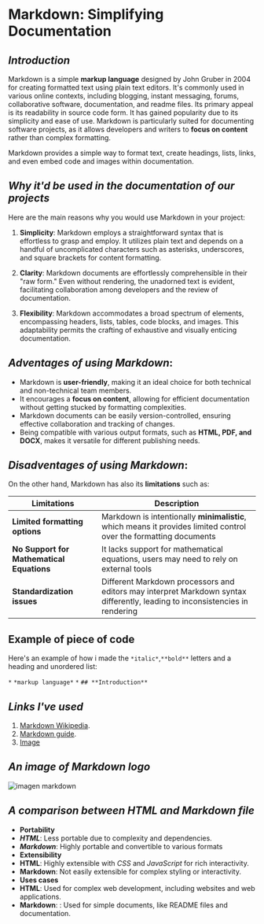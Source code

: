 <h1 id="markdown-simplifying-documentation">Markdown: Simplifying Documentation</h1>
<h2 id="_introduction_"><em>Introduction</em></h2>
<p>Markdown is a simple <strong>markup language</strong> designed by John Gruber in 2004 for creating formatted text using plain text editors. It&#39;s commonly used in various online contexts, including blogging, instant messaging, forums, collaborative software, documentation, and readme files. Its primary appeal is its readability in source code form. It has gained popularity due to its simplicity and ease of use. Markdown is particularly suited for documenting software projects, as it allows developers and writers to <strong>focus on content</strong> rather than complex formatting.</p>
<p>Markdown provides a simple way to format text, create headings, lists, links, and even embed code and images within documentation.</p>
<h2 id="_why-it-d-be-used-in-the-documentation-of-our-projects_"><em>Why it&#39;d be used in the documentation of our projects</em></h2>
<p>Here are the main reasons why you would use Markdown in your project:</p>
<ol>
<li><p><strong>Simplicity</strong>: Markdown employs a straightforward syntax that is effortless to grasp and employ. It utilizes plain text and depends on a handful of uncomplicated characters such as asterisks, underscores, and square brackets for content formatting.</p>
</li>
<li><p><strong>Clarity</strong>: Markdown documents are effortlessly comprehensible in their &quot;raw form.&quot; Even without rendering, the unadorned text is evident, facilitating collaboration among developers and the review of documentation.</p>
</li>
<li><p><strong>Flexibility</strong>: Markdown accommodates a broad spectrum of elements, encompassing headers, lists, tables, code blocks, and images. This adaptability permits the crafting of exhaustive and visually enticing documentation.</p>
</li>
</ol>
<h2 id="_adventages-of-using-markdown_-"><em>Adventages of using Markdown</em>:</h2>
<ul>
<li>Markdown is <strong>user-friendly</strong>, making it an ideal choice for both technical and non-technical team members.</li>
<li>It encourages a <strong>focus on content</strong>, allowing for efficient documentation without getting stucked by formatting complexities.</li>
<li>Markdown documents can be easily version-controlled, ensuring effective collaboration and tracking of changes.</li>
<li>Being compatible with various output formats, such as  <strong>HTML, PDF, and DOCX</strong>, makes it versatile for different publishing needs.</li>
</ul>
<h2 id="_disadventages-of-using-markdown_-"><em>Disadventages of using Markdown</em>:</h2>
<p>On the other hand, Markdown has also its <strong>limitations</strong> such as:</p>
<table>
<thead>
<tr>
<th>Limitations</th>
<th>Description</th>
</tr>
</thead>
<tbody>
<tr>
<td><strong>Limited formatting options</strong></td>
<td>Markdown is intentionally <strong>minimalistic</strong>, which means it provides limited  control over the formatting documents</td>
</tr>
<tr>
<td><strong>No Support for Mathematical Equations</strong></td>
<td>It lacks support for mathematical equations, users may need to rely on external tools</td>
</tr>
<tr>
<td><strong>Standardization issues</strong></td>
<td>Different Markdown processors and editors may interpret Markdown syntax differently, leading to inconsistencies in rendering</td>
</tr>
</tbody>
</table>
<h2 id="example-of-piece-of-code">Example of piece of code</h2>
<p>Here&#39;s an example of how i made the <code>*italic*</code>,<code>**bold**</code> letters and a heading and unordered list:</p>
<p><code>*</code>  <code>*markup language*</code>
<code>*</code> <code>## **Introduction**</code></p>
<h2 id="-links-i-ve-used-"><em>Links I&#39;ve used</em></h2>
<ol>
<li><a href="https://es.wikipedia.org/wiki/Markdown">Markdown Wikipedia</a>.</li>
<li><a href="https://www.markdownguide.org/cheat-sheet/">Markdown guide</a>.</li>
<li><a href="https://upload.wikimedia.org/wikipedia/commons/thumb/4/48/Markdown-mark.svg/1200px-Markdown-mark.svg.png">Image</a></li>
</ol>
<h2 id="-an-image-of-markdown-logo-"><em>An image of Markdown logo</em></h2>
<p><img src="https://upload.wikimedia.org/wikipedia/commons/thumb/4/48/Markdown-mark.svg/600px-Markdown-mark.svg.png" alt="imagen markdown"></p>
<h2 id="-a-comparison-between-html-and-markdown-file-"><em>A comparison between HTML and Markdown file</em></h2>
<ul>
<li><strong>Portability</strong></li>
<li><strong><em>HTML</em></strong>: Less portable due to complexity and dependencies.</li>
<li><strong><em>Markdown</em></strong>: Highly portable and convertible to various formats</li>
<li><strong>Extensibility</strong></li>
<li><strong>HTML</strong>: Highly extensible with <em>CSS</em> and <em>JavaScript</em> for rich interactivity.</li>
<li><strong>Markdown</strong>: Not easily extensible for complex styling or interactivity.</li>
<li><strong>Uses cases</strong></li>
<li><strong>HTML</strong>: Used for complex web development, including websites and web applications.</li>
<li><strong>Markdown</strong>: : Used for simple documents, like README files and documentation.</li>
</ul>
